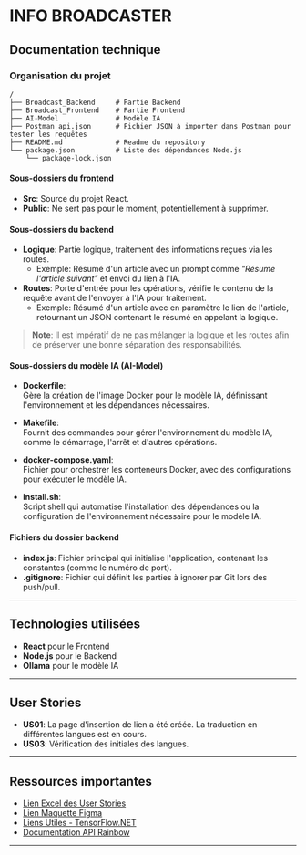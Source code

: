 # INFO BROADCASTER

## Documentation technique

### Organisation du projet
```
/
├── Broadcast_Backend     # Partie Backend
├── Broadcast_Frontend    # Partie Frontend
├── AI-Model              # Modèle IA
├── Postman_api.json      # Fichier JSON à importer dans Postman pour tester les requêtes
├── README.md             # Readme du repository
└── package.json          # Liste des dépendances Node.js
    └── package-lock.json
```

#### Sous-dossiers du frontend
- **Src**: Source du projet React.
- **Public**: Ne sert pas pour le moment, potentiellement à supprimer.

#### Sous-dossiers du backend
- **Logique**: Partie logique, traitement des informations reçues via les routes.
  - Exemple: Résumé d'un article avec un prompt comme *"Résume l'article suivant"* et envoi du lien à l'IA.
- **Routes**: Porte d'entrée pour les opérations, vérifie le contenu de la requête avant de l'envoyer à l'IA pour traitement.
  - Exemple: Résumé d'un article avec en paramètre le lien de l'article, retournant un JSON contenant le résumé en appelant la logique.

> **Note**: Il est impératif de ne pas mélanger la logique et les routes afin de préserver une bonne séparation des responsabilités.

#### Sous-dossiers du modèle IA (**AI-Model**)
- **Dockerfile**:  
  Gère la création de l'image Docker pour le modèle IA, définissant l'environnement et les dépendances nécessaires.
  
- **Makefile**:  
  Fournit des commandes pour gérer l'environnement du modèle IA, comme le démarrage, l'arrêt et d'autres opérations.  

- **docker-compose.yaml**:  
  Fichier pour orchestrer les conteneurs Docker, avec des configurations pour exécuter le modèle IA.  

- **install.sh**:  
  Script shell qui automatise l'installation des dépendances ou la configuration de l'environnement nécessaire pour le modèle IA.

#### Fichiers du dossier backend
- **index.js**: Fichier principal qui initialise l'application, contenant les constantes (comme le numéro de port).
- **.gitignore**: Fichier qui définit les parties à ignorer par Git lors des push/pull.

---

## Technologies utilisées
- **React** pour le Frontend
- **Node.js** pour le Backend
- **Ollama** pour le modèle IA

---

## User Stories
- **US01**: La page d'insertion de lien a été créée. La traduction en différentes langues est en cours.
- **US03**: Vérification des initiales des langues.

---

## Ressources importantes
- [Lien Excel des User Stories](https://docs.google.com/spreadsheets/d/1AgSSx4N9MPHHEJpwb3tNtURM2AWaZLXGsi03HbrfYrI/edit#gid=0)
- [Lien Maquette Figma](https://www.figma.com/file/hDj5AWrREvboq14DKgZxUi/Untitled?type=whiteboard&node-id=0%3A1&t=Jj1iuTZdETlhQiny-1)
- [Liens Utiles - TensorFlow.NET](https://github.com/SciSharp/TensorFlow.NET?tab=readme-ov-file)
- [Documentation API Rainbow](https://developers.openrainbow.com/)

---
